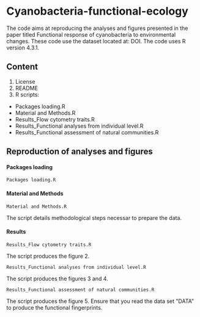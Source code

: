 # Cyanobacteria-functional-ecology
The code aims at reproducing the analyses and figures presented in the paper titled Functional response of cyanobacteria to environmental changes. These code use the dataset located at: DOI.
The code uses R version 4.3.1.

## Content
  1. License
  2. README
  3. R scripts:
  - Packages loading.R
  - Material and Methods.R
  - Results_Flow cytometry traits.R
  - Results_Functional analyses from individual level.R
  - Results_Functional assessment of natural communities.R

## Reproduction of analyses and figures 

#### Packages loading

`Packages loading.R`

#### Material and Methods

`Material and Methods.R`

The script details methodological steps necessar to prepare the data.

#### Results

`Results_Flow cytometry traits.R`

The script produces the figure 2.

`Results_Functional analyses from individual level.R`

The script produces the figures 3 and 4.

`Results_Functional assessment of natural communities.R`

The script produces the figure 5. Ensure that you read the data set "DATA" to produce the functional fingerprints.
